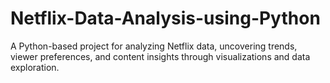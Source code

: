 # Netflix-Data-Analysis-using-Python
A Python-based project for analyzing Netflix data, uncovering trends, viewer preferences, and content insights through visualizations and data exploration.
